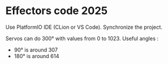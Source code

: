 # Effectors code 2025

Use PlatformIO IDE (CLion or VS Code).
Synchronize the project.

Servos can do 300° with values from 0 to 1023.
Useful angles :

- 90° is around 307
- 180° is around 614
